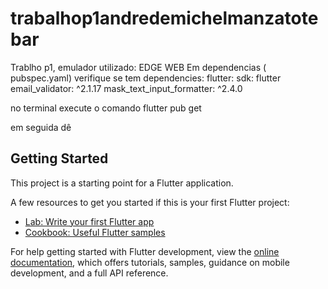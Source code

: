 # trabalhop1andredemichelmanzatotebar

Trablho p1, emulador utilizado: EDGE WEB
Em dependencias ( pubspec.yaml) verifique se tem 
dependencies:
  flutter:
    sdk: flutter
  email_validator: ^2.1.17
  mask_text_input_formatter: ^2.4.0

no terminal execute o comando flutter pub get


em seguida dê 

## Getting Started

This project is a starting point for a Flutter application.

A few resources to get you started if this is your first Flutter project:

- [Lab: Write your first Flutter app](https://docs.flutter.dev/get-started/codelab)
- [Cookbook: Useful Flutter samples](https://docs.flutter.dev/cookbook)

For help getting started with Flutter development, view the
[online documentation](https://docs.flutter.dev/), which offers tutorials,
samples, guidance on mobile development, and a full API reference.
